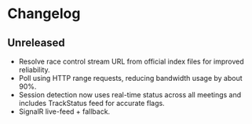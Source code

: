 # Changelog

## Unreleased
- Resolve race control stream URL from official index files for improved reliability.
- Poll using HTTP range requests, reducing bandwidth usage by about 90%.
- Session detection now uses real-time status across all meetings and includes TrackStatus feed for accurate flags.
- SignalR live-feed + fallback.
